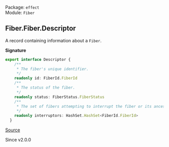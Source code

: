 Package: `effect`<br />
Module: `Fiber`<br />

## Fiber.Fiber.Descriptor

A record containing information about a `Fiber`.

**Signature**

```ts
export interface Descriptor {
    /**
     * The fiber's unique identifier.
     */
    readonly id: FiberId.FiberId
    /**
     * The status of the fiber.
     */
    readonly status: FiberStatus.FiberStatus
    /**
     * The set of fibers attempting to interrupt the fiber or its ancestors.
     */
    readonly interruptors: HashSet.HashSet<FiberId.FiberId>
  }
```

[Source](https://github.com/Effect-TS/effect/tree/main/packages/effect/src/Fiber.ts#L288)

Since v2.0.0